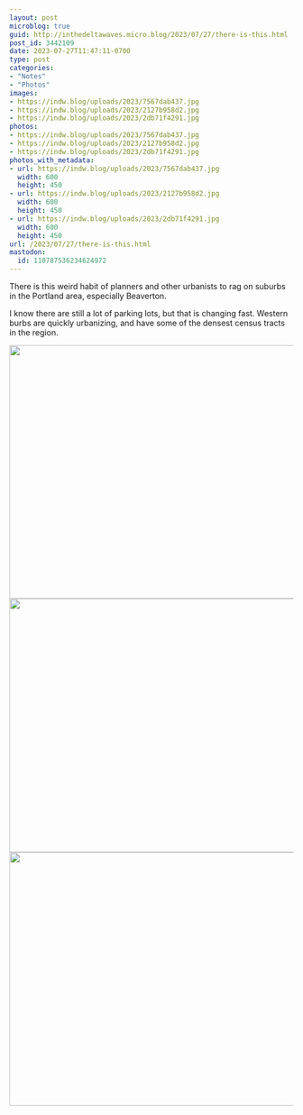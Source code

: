 ```yaml
---
layout: post
microblog: true
guid: http://inthedeltawaves.micro.blog/2023/07/27/there-is-this.html
post_id: 3442109
date: 2023-07-27T11:47:11-0700
type: post
categories:
- "Notes"
- "Photos"
images:
- https://indw.blog/uploads/2023/7567dab437.jpg
- https://indw.blog/uploads/2023/2127b958d2.jpg
- https://indw.blog/uploads/2023/2db71f4291.jpg
photos:
- https://indw.blog/uploads/2023/7567dab437.jpg
- https://indw.blog/uploads/2023/2127b958d2.jpg
- https://indw.blog/uploads/2023/2db71f4291.jpg
photos_with_metadata:
- url: https://indw.blog/uploads/2023/7567dab437.jpg
  width: 600
  height: 450
- url: https://indw.blog/uploads/2023/2127b958d2.jpg
  width: 600
  height: 450
- url: https://indw.blog/uploads/2023/2db71f4291.jpg
  width: 600
  height: 450
url: /2023/07/27/there-is-this.html
mastodon:
  id: 110787536234624972
---
```

There is this weird habit of planners and other urbanists to rag on suburbs in the Portland area, especially Beaverton. 

I know there are still a lot of parking lots, but that is changing fast. Western burbs are quickly urbanizing, and have some of the densest census tracts in the region. 

<img src="uploads/2023/7567dab437.jpg" width="600" height="450" alt=""><img src="uploads/2023/2127b958d2.jpg" width="600" height="450" alt=""><img src="uploads/2023/2db71f4291.jpg" width="600" height="450" alt="">
